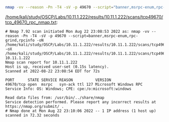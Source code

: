 ```bash
nmap -vv --reason -Pn -T4 -sV -p 49670 --script="banner,msrpc-enum,rpc-grind,rpcinfo" -oN "/home/kali/study/OSCP/Labs/10.11.1.222/results/10.11.1.222/scans/tcp49670/tcp_49670_rpc_nmap.txt" -oX "/home/kali/study/OSCP/Labs/10.11.1.222/results/10.11.1.222/scans/tcp49670/xml/tcp_49670_rpc_nmap.xml" 10.11.1.222
```

[/home/kali/study/OSCP/Labs/10.11.1.222/results/10.11.1.222/scans/tcp49670/tcp_49670_rpc_nmap.txt](file:///home/kali/study/OSCP/Labs/10.11.1.222/results/10.11.1.222/scans/tcp49670/tcp_49670_rpc_nmap.txt):

```
# Nmap 7.92 scan initiated Mon Aug 22 23:08:53 2022 as: nmap -vv --reason -Pn -T4 -sV -p 49670 --script=banner,msrpc-enum,rpc-grind,rpcinfo -oN /home/kali/study/OSCP/Labs/10.11.1.222/results/10.11.1.222/scans/tcp49670/tcp_49670_rpc_nmap.txt -oX /home/kali/study/OSCP/Labs/10.11.1.222/results/10.11.1.222/scans/tcp49670/xml/tcp_49670_rpc_nmap.xml 10.11.1.222
Nmap scan report for 10.11.1.222
Host is up, received user-set (0.15s latency).
Scanned at 2022-08-22 23:08:54 EDT for 72s

PORT      STATE SERVICE REASON          VERSION
49670/tcp open  msrpc   syn-ack ttl 127 Microsoft Windows RPC
Service Info: OS: Windows; CPE: cpe:/o:microsoft:windows

Read data files from: /usr/bin/../share/nmap
Service detection performed. Please report any incorrect results at https://nmap.org/submit/ .
# Nmap done at Mon Aug 22 23:10:06 2022 -- 1 IP address (1 host up) scanned in 72.32 seconds

```
